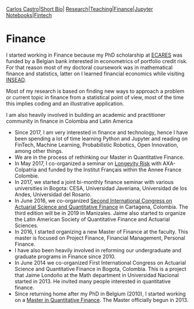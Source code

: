 [Carlos Castro](index.md)|[Short Bio](cv.md)| [Research](res.md)|[Teaching](teach.md)|[Finance](Fin.md)|[Jupyter Notebooks](Jup.md)|[Fintech](Fintech.md)    

# Finance

I started working in Finance because my PhD scholarship at [ECARES]( http://ecares.ulb.ac.be/) was funded by a Belgian bank interested in econometrics of portfolio credit risk. For that reason most of my doctoral coursework was in mathematical finance and statistics, latter on I learned financial economics while visiting [INSEAD]( https://www.insead.edu/).

Most of my research is based on finding new ways to approach a problem or current topic in finance from a statistical point of view, most of the time this implies coding and an illustrative application.

I am also heavily involved in building an academic and practitioner community in finance in Colombia and Latin America

* Since 2017, I am very interested in finance and technology, hence I have been spending a lot of time learning Python and Jupyter and reading on FinTech, Machine Learning, Probabilistic Robotics, Open Innovation, among other things.
* We are in the process of rethinking our Master in Quantitative Finance.
* In May 2017, I co-organized a seminar on [Longevity Risk]( http://www.urosario.edu.co/Home/Principal/Eventos/Facultad-de-Economia/Conferencia-Riesgo-de-Longevidad-desafios-y-opor/) with AXA-Colpatria and funded by the Institut Français within the Annee France Colombie.
* In 2017, we started a joint bi-monthly finance seminar with various universities in Bogota: CESA, Universidad Javeriana, Universidad de los Andes, Universidad del Rosario. 
* In June 2016, we co-organized [Second International Congress on Actuarial Science and Quantitative Finance]( http://icasqf.org/) in Cartagena, Colombia. The third edition will be in 2019 in Manizales. Jaime also started to organize the Latin American Society of Quantitative Finance and Actuarial Sciences.
* In 2016, I started organizing a new Master of Finance at the faculty. This master is focused on     Project Finance, Financial Management, Personal Finance.
* I have also been heavily involved in reforming our undergraduate and graduate programs in Finance since 2010.
* In June 2014 we co-organized First International Congress on Actuarial Science and Quantitative Finance in Bogota, Colombia. This is a project that Jaime Londoño at the Math department in Universidad Nacional started in 2013. He invited many people interested in quantitative finance.
* Since returning home after my PhD in Belgium (2010), I started working on a [Master in Quantitative Finance]( http://www.urosario.edu.co/Maestria-Finanzas-Cuantitativas/Inicio/). The Master officially begun in 2013.

